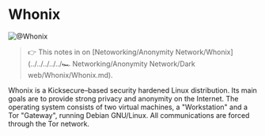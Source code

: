 # Whonix

![@Whonix](../../../../../../../../Assets/Pics/103259105.png)



> :point_right:  This notes in on  [Netoworking/Anonymity Network/Whonix](../../../../../🏎️ Networking/Anonymity Network/Dark web/Whonix/Whonix.md).



Whonix is a Kicksecure–based security hardened Linux distribution. Its main goals are to provide strong privacy and anonymity on the Internet. The operating system consists of two virtual machines, a "Workstation" and a Tor "Gateway", running Debian GNU/Linux. All communications are forced through the Tor network. 